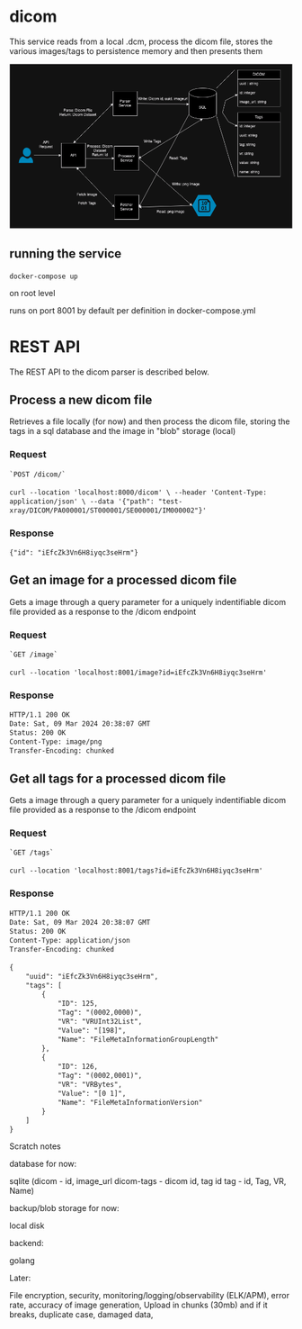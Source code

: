 # dicom

This service reads from a local .dcm, process the dicom file, stores the various images/tags to persistence memory and then presents them

![alt text](https://github.com/j27cai/dicom/blob/main/architecture.png?raw=true)

## running the service

`docker-compose up`

on root level

runs on port 8001 by default per definition in docker-compose.yml

# REST API

The REST API to the dicom parser is described below.

## Process a new dicom file

Retrieves a file locally (for now) and then process the dicom file, storing the tags in a sql database and the image in "blob" storage (local) 

### Request

	`POST /dicom/`

    curl --location 'localhost:8000/dicom' \ --header 'Content-Type: application/json' \ --data '{"path": "test-xray/DICOM/PA000001/ST000001/SE000001/IM000002"}'

### Response

    {"id": "iEfcZk3Vn6H8iyqc3seHrm"}

## Get an image for a processed dicom file

Gets a image through a query parameter for a uniquely indentifiable dicom file provided as a response to the /dicom endpoint

### Request

	`GET /image`

    curl --location 'localhost:8001/image?id=iEfcZk3Vn6H8iyqc3seHrm'

### Response

    HTTP/1.1 200 OK
    Date: Sat, 09 Mar 2024 20:38:07 GMT
    Status: 200 OK
    Content-Type: image/png
    Transfer-Encoding: chunked

## Get all tags for a processed dicom file

Gets a image through a query parameter for a uniquely indentifiable dicom file provided as a response to the /dicom endpoint

### Request

	`GET /tags`

    curl --location 'localhost:8001/tags?id=iEfcZk3Vn6H8iyqc3seHrm'

### Response

    HTTP/1.1 200 OK
    Date: Sat, 09 Mar 2024 20:38:07 GMT
    Status: 200 OK
    Content-Type: application/json
    Transfer-Encoding: chunked

    {
	    "uuid": "iEfcZk3Vn6H8iyqc3seHrm",
	    "tags": [
	        {
	            "ID": 125,
	            "Tag": "(0002,0000)",
	            "VR": "VRUInt32List",
	            "Value": "[198]",
	            "Name": "FileMetaInformationGroupLength"
	        },
	        {
	            "ID": 126,
	            "Tag": "(0002,0001)",
	            "VR": "VRBytes",
	            "Value": "[0 1]",
	            "Name": "FileMetaInformationVersion"
	        }
	    ]
	}




Scratch notes

database for now:

sqlite (dicom - id, image_url
	    dicom-tags - dicom id, tag id
	    tag - id, Tag, VR, Name)

backup/blob storage for now:

local disk

backend:

golang

Later:

File encryption, security, monitoring/logging/observability (ELK/APM), error rate, accuracy of image generation, Upload in chunks (30mb) and if it breaks, duplicate case, damaged data, 
